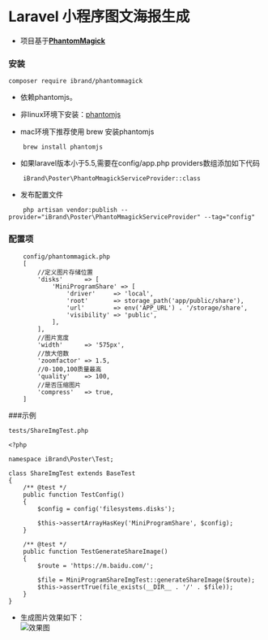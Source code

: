 # Laravel 小程序图文海报生成

* 项目基于[**PhantomMagick**](https://github.com/anam-hossain/phantommagick)


### 安装
```
composer require ibrand/phantommagick 

```

* 依赖phantomjs。

* 非linux环境下安装：[phantomjs](http://phantomjs.org/download.html)

* mac环境下推荐使用 brew 安装phantomjs
```
    brew install phantomjs
```
* 如果laravel版本小于5.5,需要在config/app.php providers数组添加如下代码
```
    iBrand\Poster\PhantoMmagickServiceProvider::class
```
* 发布配置文件
```
    php artisan vendor:publish --provider="iBrand\Poster\PhantoMmagickServiceProvider" --tag="config"
```

### 配置项

``` 
    config/phantommagick.php
    [
    	//定义图片存储位置
    	'disks'      => [
    		'MiniProgramShare' => [
    			'driver'     => 'local',
    			'root'       => storage_path('app/public/share'),
    			'url'        => env('APP_URL') . '/storage/share',
    			'visibility' => 'public',
    		],
    	],
    	//图片宽度
    	'width'      => '575px',
    	//放大倍数
    	'zoomfactor' => 1.5,
    	//0-100,100质量最高
    	'quality'    => 100,
    	//是否压缩图片
    	'compress'   => true,
    ]
```

###示例
```
tests/ShareImgTest.php

<?php

namespace iBrand\Poster\Test;

class ShareImgTest extends BaseTest
{
	/** @test */
	public function TestConfig()
	{
		$config = config('filesystems.disks');

		$this->assertArrayHasKey('MiniProgramShare', $config);
	}

	/** @test */
	public function TestGenerateShareImage()
	{
		$route = 'https://m.baidu.com/';

		$file = MiniProgramShareImgTest::generateShareImage($route);
		$this->assertTrue(file_exists(__DIR__ . '/' . $file));
	}
}

```

* 生成图片效果如下：<br/>
![效果图](http://admin.dev.tnf.ibrand.cc/storage/uploads/images/2018_09_13/3A3x1TlJgfFZWfbr58lo5exeBQ3rBCbE9VdTEf6H.jpeg)